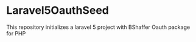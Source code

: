 # Laravel5OauthSeed

This repository initializes a laravel 5 project with BShaffer Oauth package for PHP